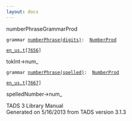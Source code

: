 ```yaml
---
layout: docs
---
```

<span class="title">numberPhrase</span><span class="type">GrammarProd</span>

`grammar `<span class="classExtLink">[`numberPhrase(digits)`](../object/numberPhrase(digits).html)</span>` :   `[`NumberProd`](../object/NumberProd.html)

[`en_us.t`](../file/en_us.t.html)`[`[`7656`](../source/en_us.t.html#7656)`]`

<div class="gramrule">

tokInt-\>num\_

</div>

`grammar `<span class="classExtLink">[`numberPhrase(spelled)`](../object/numberPhrase(spelled).html)</span>` :   `[`NumberProd`](../object/NumberProd.html)

[`en_us.t`](../file/en_us.t.html)`[`[`7667`](../source/en_us.t.html#7667)`]`

<div class="gramrule">

spelledNumber-\>num\_

</div>

<div class="ftr">

TADS 3 Library Manual  
Generated on 5/16/2013 from TADS version 3.1.3

</div>

